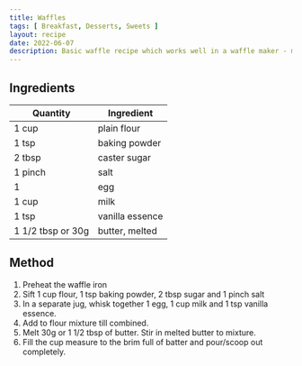 ```yaml
---
title: Waffles
tags: [ Breakfast, Desserts, Sweets ]
layout: recipe
date: 2022-06-07
description: Basic waffle recipe which works well in a waffle maker - makes 2 large waffles
---
```

## Ingredients

|Quantity|Ingredient
|-|-
|1 cup|plain flour
|1 tsp|baking powder
|2 tbsp|caster sugar
|1 pinch|salt
|1|egg
|1 cup|milk
|1 tsp|vanilla essence
|1 1/2 tbsp or 30g|butter, melted


## Method

1. Preheat the waffle iron
2. Sift 1 cup flour, 1 tsp baking powder, 2 tbsp sugar and 1 pinch salt
3. In a separate jug, whisk together 1 egg, 1 cup milk and 1 tsp vanilla essence. 
4. Add to flour mixture till combined. 
5. Melt 30g or 1 1/2 tbsp of butter. Stir in melted butter to mixture.
6. Fill the cup measure to the brim full of batter and pour/scoop out completely.

    
